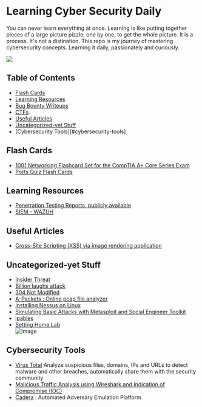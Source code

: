 
# Learning Cyber Security Daily

You can never learn everything at once. Learning is like putting together pieces of a large picture pizzle, one by one, to get the whole picture. It is a process. It's not a distination. This repo is my journey of mastering cybersecurity concepts. Learning it daily, passionately and curiously.

![](https://dynaimage.cdn.cnn.com/cnn/c_fill,g_auto,w_1200,h_675,ar_16:9/https%3A%2F%2Fcdn.cnn.com%2Fcnnnext%2Fdam%2Fassets%2F200320073601-coronavirus-puzzle-trend.jpg)


## Table of Contents

- [Flash Cards](#flash-cards)
- [Learning Resources](#learning-resources)
- [Bug Bounty Writeups](#bug-bounty-writeups)
- [CTFs](#ctfs)
- [Useful Articles](#useful-articles)
- [Uncategorized-yet Stuff](#uncategorized-yet-stuff)
- [Cybersecurity Tools][#cybersecurity-tools]


## Flash Cards

- [1001 Networking Flashcard Set for the CompTIA A+ Core Series Exam](https://uniontestprep.com/comptia-a-core-series-exam/flashcards/1001-networking/pages/2/back)
- [Ports Quiz Flash Cards](https://securityplus.training/flashcard/ports-quiz/#)


## Learning Resources

- [Penetration Testing Reports, publicly available](https://pentestreports.com/)
- [SIEM - WAZUH](https://tryhackme.com/room/wazuhct)

## Useful Articles
- [Cross-Site Scripting (XSS) via image rendering application](https://medium.com/@mrempy/cross-site-scripting-xss-via-image-rendering-application-f8427afe746d)

## Uncategorized-yet Stuff

* [Insider Threat](https://github.com/sectool/PassBox.git)
* [Billion laughs attack](https://en.wikipedia.org/wiki/Billion_laughs_attack)
* [304 Not Modified](https://developer.mozilla.org/en-US/docs/Web/HTTP/Status/304)
* [A-Packets : Online pcap file analyzer](https://apackets.com/)
* [Installing Nessus on Linux](https://computingforgeeks.com/install-nessus-vulnerability-scanner-on-kali-linux/)
* [Simulating Basic Attacks with Metasploit and Social Engineer Toolkit](https://www.youtube.com/watch?v=gKykLr59LW8)
* [ipables](https://en.m.wikipedia.org/wiki/Iptables)
* [Setting Home Lab](https://www.linkedin.com/posts/stefan-wa_homelab-cybersecurity-education-activity-6925057858908684288-jJLg?utm_source=linkedin_share&utm_medium=member_desktop_web) </br>
![image](https://user-images.githubusercontent.com/74835399/165678541-e6961934-f1f1-484f-a9e9-ec0357116cfe.png)


## Cybersecurity Tools

* [Virus Total](https://www.virustotal.com/gui/home/upload)
Analyze suspicious files, domains, IPs and URLs to detect malware and other breaches, automatically share them with the security community
* [Malicious Traffic Analysis using Wireshark and Indication of Compromise (IOC)](https://www.youtube.com/watch?v=9TR6WCRwFPc)
* [Cadera](https://github.com/mitre/caldera) : Automated Adversary Emulation Platform
